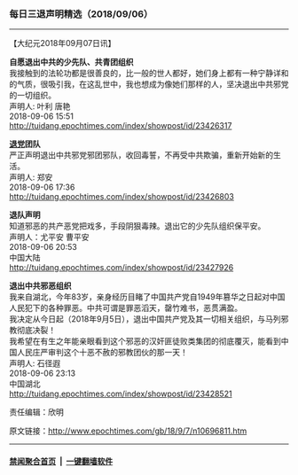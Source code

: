 ### 每日三退声明精选（2018/09/06）
------------------------

<p>【大纪元2018年09月07日讯】</p>
<p><strong>自愿退出中共的少先队、共青团组织</strong><br />
我接触到的法轮功都是很善良的，比一般的世人都好，她们身上都有一种宁静详和的气质，很吸引我，在这乱世中，我也想成为像她们那样的人，坚决退出中共邪党的一切组织。<br />
声明人: 叶利 唐艳<br />
2018-09-06 15:51<br />
<a href="http://tuidang.epochtimes.com/index/showpost/id/23426317">http://tuidang.epochtimes.com/index/showpost/id/23426317</a></p>
<p><strong><a href="http://www.epochtimes.com/gb/tag/%E9%80%80%E5%85%9A.html">退党</a>团队</strong><br />
严正声明退出中共邪党邪团邪队，收回毒誓，不再受中共欺骗，重新开始新的生活。<br />
声明人: 郑安<br />
2018-09-06 17:36<br />
<a href="http://tuidang.epochtimes.com/index/showpost/id/23426803">http://tuidang.epochtimes.com/index/showpost/id/23426803</a></p>
<p><strong>退队声明</strong><br />
知道邪恶的共产恶党把戏多，手段阴狠毒辣。退出它的少先队组织保平安。<br />
声明人：尤平安 曹平安<br />
2018-09-06 20:53<br />
中国大陆<br />
<a href="http://tuidang.epochtimes.com/index/showpost/id/23427926">http://tuidang.epochtimes.com/index/showpost/id/23427926</a></p>
<p><strong>退出中共邪恶组织</strong><br />
我来自湖北，今年83岁，亲身经历目睹了中国共产党自1949年篡华之日起对中国人民犯下的各种罪恶。中共可谓是罪恶滔天，罄竹难书，恶贯满盈。<br />
我决定从今日起（2018年9月5日），退出中国共产党及其一切相关组织，与马列邪教彻底决裂！<br />
我希望在有生之年能亲眼看到这个邪恶的汉奸匪徒败类集团的彻底覆灭，能看到中国人民庄严审判这个十恶不赦的邪教团伙的那一天！<br />
声明人: 石径遐<br />
2018-09-06 23:13<br />
中国湖北<br />
<a href="http://tuidang.epochtimes.com/index/showpost/id/23428521">http://tuidang.epochtimes.com/index/showpost/id/23428521</a></p>
<p>责任编辑：欣明</p>

原文链接：http://www.epochtimes.com/gb/18/9/7/n10696811.htm


------------------------
#### [禁闻聚合首页](https://github.com/gfw-breaker/banned-news/blob/master/README.md) &nbsp;|&nbsp;  [一键翻墙软件](https://github.com/gfw-breaker/nogfw/blob/master/README.md)